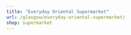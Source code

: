 ```yaml
---
title: "Everyday Oriental Supermarket"
url: /glasgow/everyday-oriental-supermarket/
shop: supermarket
---
```

